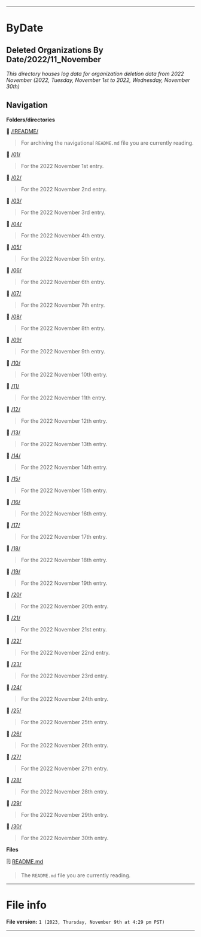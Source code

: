 
***

# ByDate

## Deleted Organizations By Date/2022/11_November

_This directory houses log data for organization deletion data from 2022 November (2022, Tuesday, November 1st to 2022, Wednesday, November 30th)_

## Navigation

**Folders/directories**

📁 [/!README/](/OrganizationGraphics/2022/11_November/!README/)

> For archiving the navigational `README.md` file you are currently reading.

📁 [/01/](/Deleted_Organizations/2022/11_November/01/)

> For the 2022 November 1st entry.

📁 [/02/](/Deleted_Organizations/2022/11_November/02/)

> For the 2022 November 2nd entry.

📁 [/03/](/Deleted_Organizations/2022/11_November/03/)

> For the 2022 November 3rd entry.

📁 [/04/](/Deleted_Organizations/2022/11_November/04/)

> For the 2022 November 4th entry.

📁 [/05/](/Deleted_Organizations/2022/11_November/05/)

> For the 2022 November 5th entry.

📁 [/06/](/Deleted_Organizations/2022/11_November/06/)

> For the 2022 November 6th entry.

📁 [/07/](/Deleted_Organizations/2022/11_November/07/)

> For the 2022 November 7th entry.

📁 [/08/](/Deleted_Organizations/2022/11_November/08/)

> For the 2022 November 8th entry.

📁 [/09/](/Deleted_Organizations/2022/11_November/09/)

> For the 2022 November 9th entry.

📁 [/10/](/Deleted_Organizations/2022/11_November/10/)

> For the 2022 November 10th entry.

📁 [/11/](/Deleted_Organizations/2022/11_November/11/)

> For the 2022 November 11th entry.

📁 [/12/](/Deleted_Organizations/2022/11_November/12/)

> For the 2022 November 12th entry.

📁 [/13/](/Deleted_Organizations/2022/11_November/13/)

> For the 2022 November 13th entry.

📁 [/14/](/Deleted_Organizations/2022/11_November/14/)

> For the 2022 November 14th entry.

📁 [/15/](/Deleted_Organizations/2022/11_November/15/)

> For the 2022 November 15th entry.

📁 [/16/](/Deleted_Organizations/2022/11_November/16/)

> For the 2022 November 16th entry.

📁 [/17/](/Deleted_Organizations/2022/11_November/17/)

> For the 2022 November 17th entry.

📁 [/18/](/Deleted_Organizations/2022/11_November/18/)

> For the 2022 November 18th entry.

📁 [/19/](/Deleted_Organizations/2022/11_November/19/)

> For the 2022 November 19th entry.

📁 [/20/](/Deleted_Organizations/2022/11_November/20/)

> For the 2022 November 20th entry.

📁 [/21/](/Deleted_Organizations/2022/11_November/21/)

> For the 2022 November 21st entry.

📁 [/22/](/Deleted_Organizations/2022/11_November/22/)

> For the 2022 November 22nd entry.

📁 [/23/](/Deleted_Organizations/2022/11_November/23/)

> For the 2022 November 23rd entry.

📁 [/24/](/Deleted_Organizations/2022/11_November/24/)

> For the 2022 November 24th entry.

📁 [/25/](/Deleted_Organizations/2022/11_November/25/)

> For the 2022 November 25th entry.

📁 [/26/](/Deleted_Organizations/2022/11_November/26/)

> For the 2022 November 26th entry.

📁 [/27/](/Deleted_Organizations/2022/11_November/27/)

> For the 2022 November 27th entry.

📁 [/28/](/Deleted_Organizations/2022/11_November/28/)

> For the 2022 November 28th entry.

📁 [/29/](/Deleted_Organizations/2022/11_November/29/)

> For the 2022 November 29th entry.

📁 [/30/](/Deleted_Organizations/2022/11_November/30/)

> For the 2022 November 30th entry.

**Files**

🗒️ [README.md](/Deleted_Organizations/2022/11_November/README.md)

> The `README.md` file you are currently reading.

***

# File info

**File version:** `1 (2023, Thursday, November 9th at 4:29 pm PST)`

***
